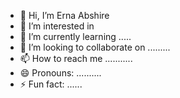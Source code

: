 - 👋 Hi, I’m Erna Abshire
- 👀 I’m interested in  
- 🌱 I’m currently learning .....
- 💞️ I’m looking to collaborate on .........
- 📫 How to reach me ...........
- 😄 Pronouns: ..........
- ⚡ Fun fact: ......

<!---
ernaabshire5/ernaabshire5 is a ✨ special ✨ repository because its `README.md` (this file) appears on your GitHub profile.
You can click the Preview link to take a look at your changes.
--->
